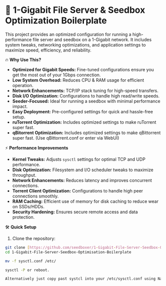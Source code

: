 # 🚀 1-Gigabit File Server & Seedbox Optimization Boilerplate

This project provides an optimized configuration for running a high-performance file server and seedbox on a 1-Gigabit network. It includes system tweaks, networking optimizations, and application settings to maximize speed, efficiency, and reliability.

🔥 **Why Use This?**

* **Optimized for Gigabit Speeds:** Fine-tuned configurations ensure you get the most out of your 1Gbps connection.
* **Low System Overhead:** Reduces CPU & RAM usage for efficient operation.
* **Network Enhancements:** TCP/IP stack tuning for high-speed transfers.
* **Disk I/O Optimization:** Configurations to handle high read/write speeds.
* **Seeder-Focused:** Ideal for running a seedbox with minimal performance impact.
* **Easy Deployment:** Pre-configured settings for quick and hassle-free setup.
* **ruTorrent Optimization:** Includes optimized settings to make ruTorrent super fast. 
* **qBitorrent Optimization:** Includes optimized settings to make qBittorrent super fast. (Use qBittorrent.conf or enter via WebUI)

⚡ **Performance Improvements**

* **Kernel Tweaks:** Adjusts `sysctl` settings for optimal TCP and UDP performance.
* **Disk Optimization:** Filesystem and I/O scheduler tweaks to maximize throughput.
* **Network Enhancements:** Reduces latency and improves concurrent connections.
* **Torrent Client Optimization:** Configurations to handle high peer connections smoothly.
* **RAM Caching:** Efficient use of memory for disk caching to reduce wear on SSDs/HDDs.
* **Security Hardening:** Ensures secure remote access and data protection.

🛠️ **Quick Setup**

1. Clone the repository:

```bash
git clone [https://github.com/seedboxer/1-Gigabit-File-Server-Seedbox-Optimisation-Boilerplate.git](https://github.com/seedboxer/1-Gigabit-File-Server-Seedbox-Optimisation-Boilerplate.git)
cd 1-Gigabit-File-Server-Seedbox-Optimisation-Boilerplate

mv -f sysctl.conf /etc/

sysctl -P or reboot.

Alternatively just copy past systcl into your /etc/sysctl.conf using Nano, vim etc.
